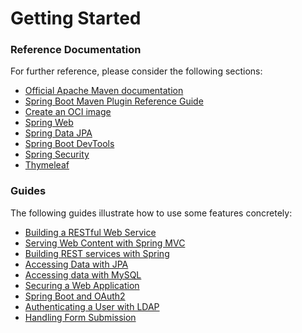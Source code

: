 # Getting Started

### Reference Documentation

For further reference, please consider the following sections:

* [Official Apache Maven documentation](https://maven.apache.org/guides/index.html)
* [Spring Boot Maven Plugin Reference Guide](https://docs.spring.io/spring-boot/docs/2.7.4/maven-plugin/reference/html/)
* [Create an OCI image](https://docs.spring.io/spring-boot/docs/2.7.4/maven-plugin/reference/html/#build-image)
* [Spring Web](https://docs.spring.io/spring-boot/docs/2.7.4/reference/htmlsingle/#web)
* [Spring Data JPA](https://docs.spring.io/spring-boot/docs/2.7.4/reference/htmlsingle/#data.sql.jpa-and-spring-data)
* [Spring Boot DevTools](https://docs.spring.io/spring-boot/docs/2.7.4/reference/htmlsingle/#using.devtools)
* [Spring Security](https://docs.spring.io/spring-boot/docs/2.7.4/reference/htmlsingle/#web.security)
* [Thymeleaf](https://docs.spring.io/spring-boot/docs/2.7.4/reference/htmlsingle/#web.servlet.spring-mvc.template-engines)

### Guides

The following guides illustrate how to use some features concretely:

* [Building a RESTful Web Service](https://spring.io/guides/gs/rest-service/)
* [Serving Web Content with Spring MVC](https://spring.io/guides/gs/serving-web-content/)
* [Building REST services with Spring](https://spring.io/guides/tutorials/rest/)
* [Accessing Data with JPA](https://spring.io/guides/gs/accessing-data-jpa/)
* [Accessing data with MySQL](https://spring.io/guides/gs/accessing-data-mysql/)
* [Securing a Web Application](https://spring.io/guides/gs/securing-web/)
* [Spring Boot and OAuth2](https://spring.io/guides/tutorials/spring-boot-oauth2/)
* [Authenticating a User with LDAP](https://spring.io/guides/gs/authenticating-ldap/)
* [Handling Form Submission](https://spring.io/guides/gs/handling-form-submission/)


